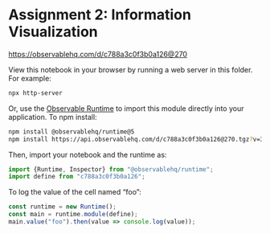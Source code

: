 # Assignment 2: Information Visualization

https://observablehq.com/d/c788a3c0f3b0a126@270

View this notebook in your browser by running a web server in this folder. For
example:

~~~sh
npx http-server
~~~

Or, use the [Observable Runtime](https://github.com/observablehq/runtime) to
import this module directly into your application. To npm install:

~~~sh
npm install @observablehq/runtime@5
npm install https://api.observablehq.com/d/c788a3c0f3b0a126@270.tgz?v=3
~~~

Then, import your notebook and the runtime as:

~~~js
import {Runtime, Inspector} from "@observablehq/runtime";
import define from "c788a3c0f3b0a126";
~~~

To log the value of the cell named “foo”:

~~~js
const runtime = new Runtime();
const main = runtime.module(define);
main.value("foo").then(value => console.log(value));
~~~
